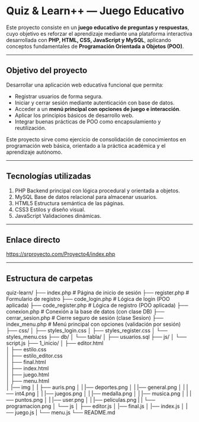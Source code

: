# Quiz & Learn++ — Juego Educativo

Este proyecto consiste en un **juego educativo de preguntas y respuestas**, cuyo objetivo es reforzar el aprendizaje mediante una plataforma interactiva desarrollada con **PHP, HTML, CSS, JavaScript y MySQL**, aplicando conceptos fundamentales de **Programación Orientada a Objetos (POO)**.

---

## Objetivo del proyecto

Desarrollar una aplicación web educativa funcional que permita:

- Registrar usuarios de forma segura.
- Iniciar y cerrar sesión mediante autenticación con base de datos.
- Acceder a un **menú principal con opciones de juego e interacción**.
- Aplicar los principios básicos de desarrollo web.
- Integrar buenas prácticas de POO como encapsulamiento y reutilización.

Este proyecto sirve como ejercicio de consolidación de conocimientos en programación web básica, orientado a la práctica académica y el aprendizaje autónomo.

---

## Tecnologías utilizadas

1. PHP         Backend principal con lógica procedural y orientada a objetos. 
2. MySQL       Base de datos relacional para almacenar usuarios. 
3. HTML5       Estructura semántica de las páginas. 
4. CSS3        Estilos y diseño visual. 
5. JavaScript  Validaciones dinámicas.
   
---
   
## Enlace directo 

https://srproyecto.com/Proyecto4/index.php

---

## Estructura de carpetas

quiz-learn/
├── index.php             # Página de inicio de sesión
├── register.php          # Formulario de registro
├── code_login.php        # Lógica de login (POO aplicada)
├── code_register.php     # Lógica de registro (POO aplicada)
├── conexion.php          # Conexión a la base de datos (con clase DB)
├── cerrar_sesion.php     # Cierre seguro de sesión (clase Sesion)
├── index_menu.php        # Menú principal con opciones (validación por sesión)
├── css/
│   ├── styles_login.css
│   ├── styles_register.css
│   └── styles_menu.css
├── db/
│   └── tabla/
│       ├── usuarios.sql
├── js/
│   └── script.js
├── 1_inicio/
│   ├── editor.html     
│   ├── estilo.css     
│   ├── estilo_editor.css     
│   ├── final.html       
│   ├── index.html     
│   ├── juego.html       
│   ├── menu.html       
│   |── img
│   |    ├── auris.png
│   |    |── deportes.png
│   |    |── general.png
│   |    |── int4.png
│   |    |── juegos.png
│   |    |── medalla.png
│   |    |── musica.png
│   |    |── puntos.png
│   |    |── user.png
│   |    |── peliculas.png
|   |    └── programacion.png
│   └── js
│        ├── editor.js
│        |── final.js
│        |── index.js
│        |── juego.js
|        └── menu.js
└── README.md
